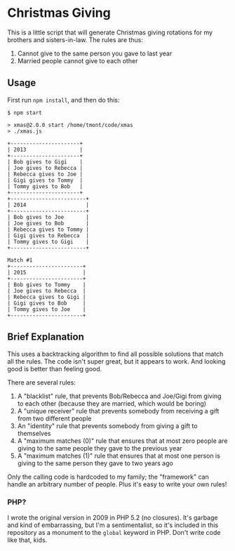 # Christmas Giving
This is a little script that will generate Christmas giving rotations
for my brothers and sisters-in-law. The rules are thus:

1. Cannot give to the same person you gave to last year
2. Married people cannot give to each other

## Usage
First run `npm install`, and then do this:

```
$ npm start
  
> xmas@2.0.0 start /home/tmont/code/xmas
> ./xmas.js

+----------------------+
| 2013                 |
+----------------------+
| Bob gives to Gigi    |
| Joe gives to Rebecca |
| Rebecca gives to Joe |
| Gigi gives to Tommy  |
| Tommy gives to Bob   |
+----------------------+
+------------------------+
| 2014                   |
+------------------------+
| Bob gives to Joe       |
| Joe gives to Bob       |
| Rebecca gives to Tommy |
| Gigi gives to Rebecca  |
| Tommy gives to Gigi    |
+------------------------+

Match #1
+-----------------------+
| 2015                  |
+-----------------------+
| Bob gives to Tommy    |
| Joe gives to Rebecca  |
| Rebecca gives to Gigi |
| Gigi gives to Bob     |
| Tommy gives to Joe    |
+-----------------------+
```
## Brief Explanation
This uses a backtracking algorithm to find all possible solutions that
match all the rules. The code isn't super great, but it appears to work.
And looking good is better than feeling good.

There are several rules:

1. A "blacklist" rule, that prevents Bob/Rebecca and Joe/Gigi from giving to each other
   (because they are married, which would be boring)
2. A "unique receiver" rule that prevents somebody from receiving a gift from two
   different people
3. An "identity" rule that prevents somebody from giving a gift to themselves
4. A "maximum matches (0)" rule that ensures that at most zero people are giving to
   the same people they gave to the previous year
5. A "maximum matches (1)" rule that ensures that at most one person is giving to
   the same person they gave to two years ago
   
Only the calling code is hardcoded to my family; the "framework" can handle an
arbitrary number of people. Plus it's easy to write your own rules!

### PHP?
I wrote the original version in 2009 in PHP 5.2 (no closures). It's garbage and
kind of embarrassing, but I'm a sentimentalist, so it's included in this
repository as a monument to the `global` keyword in PHP. Don't write code like that,
kids.
